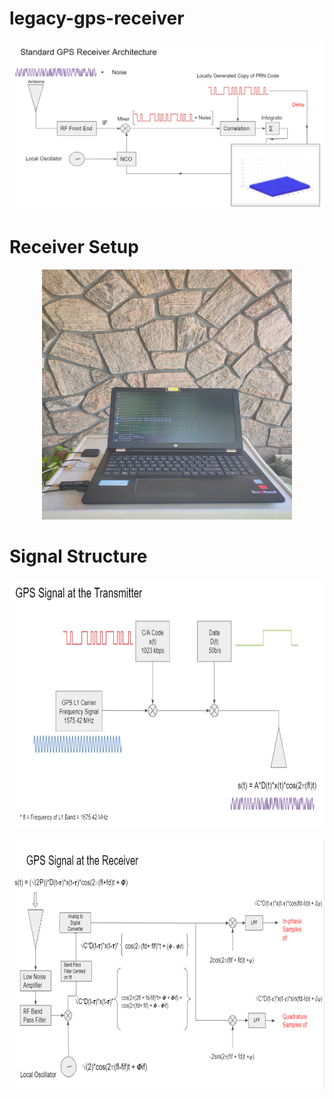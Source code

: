 # legacy-gps-receiver

![Standard GPS Receiver Architecture](https://github.com/nphilip1098/legacy-gps-receiver/blob/main/gpsreceiver.PNG)

# Receiver Setup
<p align="center">
    <img src="https://github.com/nphilip1098/legacy-gps-receiver/blob/main/images/5.jpeg" alt="Image" width="400" height="400" />
</p>

# Signal Structure
<p align="center">
    <img src="https://github.com/nphilip1098/legacy-gps-receiver/blob/main/images/gpsattx.PNG" alt="Image" width="800" height="400" />
</p>

<p align="center">
    <img src="https://github.com/nphilip1098/legacy-gps-receiver/blob/main/images/gpsatrx.PNG" alt="Image" width="800" height="400" />
</p>


